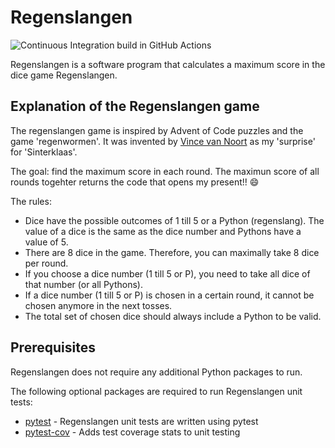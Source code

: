 # Regenslangen
![Continuous Integration build in GitHub Actions](https://github.com/kirsten-bulsink/regenslangen/actions/workflows/main.yml/badge.svg?branch=main)

Regenslangen is a software program that calculates a maximum score in the dice game Regenslangen.

## Explanation of the Regenslangen game
The regenslangen game is inspired by Advent of Code puzzles and the game 'regenwormen'. It was invented by [Vince van Noort](https://github.com/vincevannoort) as my 'surprise' for 'Sinterklaas'. 

The goal: find the maximum score in each round. The maximun score of all rounds togehter returns the code that opens my present!! :smile:

The rules:
- Dice have the possible outcomes of 1 till 5 or a Python (regenslang). The value of a dice is the same as the dice number and Pythons have a value of 5.
- There are 8 dice in the game. Therefore, you can maximally take 8 dice per round.
- If you choose a dice number (1 till 5 or P), you need to take all dice of that number (or all Pythons).
- If a dice number (1 till 5 or P) is chosen in a certain round, it cannot be chosen anymore in the next tosses.
- The total set of chosen dice should always include a Python to be valid.


## Prerequisites
Regenslangen does not require any additional Python packages to run.

The following optional packages are required to run Regenslangen unit tests:
- [pytest](https://docs.pytest.org/en/stable/) - Regenslangen unit tests are written using pytest
- [pytest-cov](https://pypi.org/project/pytest-cov/) - Adds test coverage stats to unit testing

